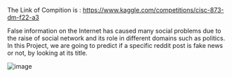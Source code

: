 The Link of Compition is :
                      https://www.kaggle.com/competitions/cisc-873-dm-f22-a3
                      

False information on the Internet has caused many social problems due to the raise of social network and its role in different domains such as politics. 
In this Project, we are going to predict if a specific reddit post is fake news or not, by looking at its title. 

![image](https://user-images.githubusercontent.com/101602589/182047639-911a4874-f01d-4d7c-97e4-faf0643f501a.png)
